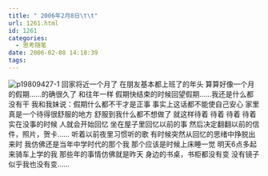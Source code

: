 ```yaml
---
title: " 2006年2月8日\t\t"
url: 1261.html
id: 1261
categories:
  - 思考随笔
date: 2006-02-08 14:18:39
tags:
---
```


![](../../../images/2011/03/p19809427-1.jpg "p19809427-1") 回家将近一个月了 在朋友基本都上班了的年头 算算好像一个月的假期……的确很久了 和往年一样 假期快结束的时候回望假期……我还是什么都没有干 我和我妹说：假期什么都不干才是正事 事实上这话都不能使自己安心 家里真是一个待得很舒服的地方 舒服到我什么都不想做了 就这样待着 待着 待着 待着 实在没事的时候 人就会开始回忆 坐在屋子里回忆以前的事 然后决定翻翻以前的信件，照片，贺卡…… 听着以前夜里习惯听的歌 有时候突然从回忆的思绪中挣脱出来时 我仿佛还是当年中学时代的那个我 那个应该是时候上床睡一觉 明天6点多起来骑车上学的我 那些年的事情仿佛就是昨天 身边的书桌，书柜都没有变 没有镜子 似乎我也没有变……